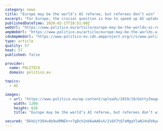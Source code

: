 ```yaml
---
category: news
title: "Europe may be the world’s AI referee, but referees don’t win"
excerpt: "For Europe, the crucial question is how to speed up AI uptake in the industrial sector — indeed, only 18 percent of large European companies use AI tools at scale. So far, however, the European Union has been more interested in writing the rules of AI than in winning the game. That’s unfortunate. As a consequence, there isn’t much ..."
publishedDateTime: 2020-02-17T18:51:00Z
webUrl: "https://www.politico.eu/article/europe-may-be-the-worlds-ai-referee-but-referees-dont-win-margrethe-vestager/"
ampWebUrl: "https://www.politico.eu/article/europe-may-be-the-worlds-ai-referee-but-referees-dont-win-margrethe-vestager/amp/"
cdnAmpWebUrl: "https://www-politico-eu.cdn.ampproject.org/c/s/www.politico.eu/article/europe-may-be-the-worlds-ai-referee-but-referees-dont-win-margrethe-vestager/amp/"
type: article
quality: 57
heat: 57
published: false

provider:
  name: POLITICO
  domain: politico.eu

topics:
  - AI

images:
  - url: "https://www.politico.eu/wp-content/uploads/2019/10/GettyImages-1148289219-1200x628.jpg"
    width: 1200
    height: 628
    title: "Europe may be the world’s AI referee, but referees don’t win"

secured: "DkkUjY3O4vAb9wdMNEh++7gDch2nb6wAA6vX/2i6X7tQ7aMgqYlwNJ4nDVAywnKu9y7I/3xheCr/+UWTPe4N6ducQvOHIRqYmnjEFtpJjqhbgMVBCXgg7pfAeW3PqgEk5YQW9iLVNCf15VLnvTHxFVrJKAb/A9BMu/NNwzjGOxopZJJGaOJSM9AcG/B0fNPP1ThN5qB47BCxyvG8uN9fve15FJvMx8/HDRy+HhCTDnNl9qXSiLLbyBn5jQya1JjHR+nkK7gKuEnfUIMUgOW7zpa3A3wZWjyO6E0gZtf4nOhYRUwcGGXRAQziGZD1ShWM;LAfLqCmM7T5Hm7s6gIynvw=="
---
```


